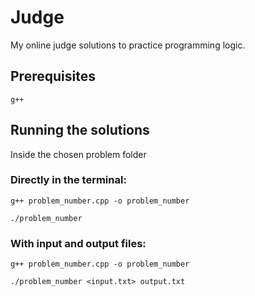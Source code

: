 # Judge

My online judge solutions to practice programming logic.

## Prerequisites

```
g++
```

## Running the solutions

Inside the chosen problem folder

### Directly in the terminal:

```
g++ problem_number.cpp -o problem_number

./problem_number
```

### With input and output files:

```
g++ problem_number.cpp -o problem_number

./problem_number <input.txt> output.txt 
```